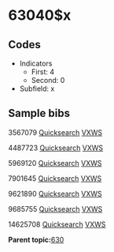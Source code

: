 # 63040$x

## Codes

-   Indicators
    -   First: 4
    -   Second: 0
-   Subfield: x

## Sample bibs

3567079 [Quicksearch](https://search.library.yale.edu/catalog/3567079) [VXWS](http://prodorbis.library.yale.edu:7014/vxws/GetHoldingsService?bibId=3567079)

4487723 [Quicksearch](https://search.library.yale.edu/catalog/4487723) [VXWS](http://prodorbis.library.yale.edu:7014/vxws/GetHoldingsService?bibId=4487723)

5969120 [Quicksearch](https://search.library.yale.edu/catalog/5969120) [VXWS](http://prodorbis.library.yale.edu:7014/vxws/GetHoldingsService?bibId=5969120)

7901645 [Quicksearch](https://search.library.yale.edu/catalog/7901645) [VXWS](http://prodorbis.library.yale.edu:7014/vxws/GetHoldingsService?bibId=7901645)

9621890 [Quicksearch](https://search.library.yale.edu/catalog/9621890) [VXWS](http://prodorbis.library.yale.edu:7014/vxws/GetHoldingsService?bibId=9621890)

9685755 [Quicksearch](https://search.library.yale.edu/catalog/9685755) [VXWS](http://prodorbis.library.yale.edu:7014/vxws/GetHoldingsService?bibId=9685755)

14625708 [Quicksearch](https://search.library.yale.edu/catalog/14625708) [VXWS](http://prodorbis.library.yale.edu:7014/vxws/GetHoldingsService?bibId=14625708)

**Parent topic:**[630](../../tags/630/630.md)

